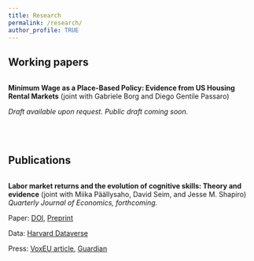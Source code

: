 ```yaml
---
title: Research
permalink: /research/
author_profile: TRUE
---
```


## Working papers

<figure style="width: 220px" class="align-left">
  <img src="{{ site.url }}{{ site.baseurl }}/assets/papers/min_wage_rent/residence_workplace_MW.png" alt="">
</figure> 

**Minimum Wage as a Place-Based Policy: Evidence from US Housing Rental Markets**
(joint with Gabriele Borg and Diego Gentile Passaro)

*Draft available upon request. Public draft coming soon.*

<br>
<br>

<!-- tryit: https://www.w3schools.com/html/tryit.asp?filename=tryhtml_intro
<table style="width:100%">   
  <tr>
    <td>
      <img src="https://santiagohermo.github.io/assets/papers/min_wage_rent/residence_workplace_MW.png" alt = "" width = "200">
    </td>
    <figure style="width: 200px" class="align-left">
      <img src="{{ site.url }}{{ site.baseurl }}/assets/papers/min_wage_rent/residence_workplace_MW.png" alt="">
    </figure>
    <td>
    <td>
      <b><font size="+1">Minimum Wage as a Place-Based Policy: Evidence from US Housing Rental Markets</font></b>
     with Gabriele Borg and Diego Gentile Passaro.
    <br>
    <br>
    <i>Draft available upon request. Public draft coming soon.</i>
    </td>
  </tr>
</table> -->



## Publications

<figure style="width: 220px" class="align-left">
  <img src="{{ site.url }}{{ site.baseurl }}/assets/papers/Skills/decomp_logic.png" alt="">
</figure> 

**Labor market returns and the evolution of cognitive skills: Theory and evidence**
(joint with Miika Päällysaho, David Seim, and Jesse M. Shapiro)
*Quarterly Journal of Economics, forthcoming.*

Paper: [DOI](https://doi.org/10.1093/qje/qjac022), [Preprint](https://scholar.harvard.edu/files/shapiro/files/skills.pdf)

Data: [Harvard Dataverse](https://doi.org/10.7910/DVN/KP9RZX)

Press: [VoxEU article](https://voxeu.org/article/economic-incentives-and-cognitive-skill), [Guardian](https://www.theguardian.com/commentisfree/2021/aug/29/iqs-are-on-the-rise-but-we-dont-need-hard-facts-any-more)


